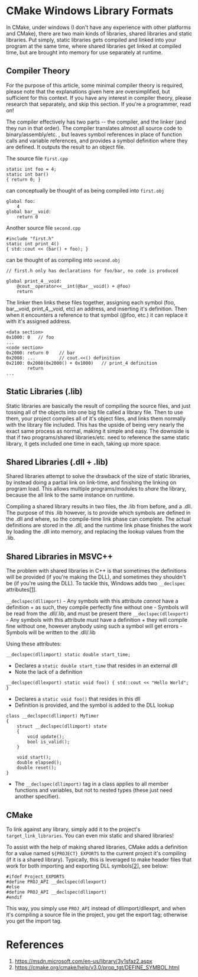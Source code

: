 # CMake Windows Library Formats

In CMake, under windows (I don't have any experience with other platforms and CMake), there are two main kinds of libraries, shared libraries and static libraries. Put simply, static libraries gets compiled and linked into your program at the same time, where shared libraries get linked at compiled time, but are brought into memory for use separately at runtime.

## Compiler Theory

For the purpose of this article, some minimal compiler theory is required, please note that the explanations given here are oversimplified, but sufficient for this context. If you have any interest in compiler theory, please research that separately, and skip this section. If you're a programmer, read on!

The compiler effectively has two parts -- the compiler, and the linker (and they run in that order). The compiler translates almost all source code to binary/assembly/etc. , but leaves symbol references in place of function calls and variable references, and provides a symbol definition where they are defined. It outputs the result to an object file.

The source file `first.cpp`
```
static int foo = 4;
static int bar()
{ return 0; }
```
can conceptually be thought of as being compiled into `first.obj`
```
global foo:
    4
global bar__void:
    return 0
```

Another source file `second.cpp`
```
#include "first.h"
static int print_4()
{ std::cout << (bar() + foo); }
```
can be thought of as compiling into `second.obj`
```
// first.h only has declarations for foo/bar, no code is produced

global print_4__void:
    @cout__operator<<__int(@bar__void() + @foo)
    return
```

The linker then links these files together, assigning each symbol (foo, bar__void, print_4__void, etc) an address, and inserting it's definition. Then when it encounters a reference to that symbol (@foo, etc.) it can replace it with it's assigned address.

```
<data section>
0x1000: 0   // foo
...
<code section>
0x2000: return 0    // bar
0x2008: ...         // cout.<<() definition
0x2100: 0x2008(0x2000() + 0x1000)   // print_4 definition
        return
...
```

## Static Libraries (.lib)

Static libraries are basically the result of compiling the source files, and just tossing all of the objects into one big file called a library file. Then to use them, your project compiles all of it's object files, and links them normally with the library file included. This has the upside of being very nearly the exact same process as normal, making it simple and easy. The downside is that if two programs/shared libraries/etc. need to reference the same static library, it gets included one time in each, taking up more space.

## Shared Libraries (.dll + .lib)

Shared libraries attempt to solve the drawback of the size of static libraries, by instead doing a partial link on link-time, and finishing the linking on program load. This allows multiple programs/modules to _share_ the library, because the all link to the same instance on runtime.

Compiling a shared library results in two files, the .lib from before, and a .dll. The purpose of this .lib however, is to provide which symbols are defined in the .dll and where, so the compile-time link phase can complete. The actual definitions are stored in the .dll, and the runtime link phase finishes the work by loading the .dll into memory, and replacing the lookup values from the .lib.

## Shared Libraries in MSVC++

The problem with shared libraries in C++ is that sometimes the definitions will be provided (if you're making the DLL), and sometimes they shouldn't be (if you're using the DLL). To tackle this, Windows adds two `__declspec` attributes[[1](https://msdn.microsoft.com/en-us/library/3y1sfaz2.aspx)].

`__declspec(dllimport)`
    - Any symbols with this attribute _cannot_ have a definition
        + as such, they compile perfectly fine without one
    - Symbols will be read from the .dll/.lib, and must be present there 
`__declspec(dllexport)`
    - Any symbols with this attribute _must_ have a definition
        + they will compile fine without one, however anybody using such a symbol will get errors
    - Symbols will be written to the .dll/.lib

Using these attributes:

`__declspec(dllimport) static double start_time;`
- Declares a `static double start_time` that resides in an external dll 
- Note the lack of a definition

`__declspec(dllexport) static void foo() { std::cout << "Hello World"; }`
- Declares a `static void foo()` that resides in this dll
- Definition is provided, and the symbol is added to the DLL lookup

```
class __declspec(dllimport) MyTimer
{
    struct __declspec(dllimport) state
    {
        void update();
        bool is_valid();
    }

    void start();
    double elapsed();
    double reset();
}
```
- The `__declspec(dllimport)` tag in a class applies to all member functions and variables, but not to nested types (these just need another specifier).

## CMake

To link against any library, simply add it to the project's `target_link_libraries`. You can even mix static and shared libraries!

To assist with the help of making shared libraries, CMake adds a definition for a value named `${PROJECT}_EXPORTS` to the current project it's compiling (if it is a shared library). Typically, this is leveraged to make header files that work for both importing and exporting DLL symbols[[2](https://cmake.org/cmake/help/v3.0/prop_tgt/DEFINE_SYMBOL.html)], see below:

```
#ifdef Project_EXPORTS
#define PROJ_API __declspec(dllexport)
#else
#define PROJ_API __declspec(dllimport)
#endif
```

This way, you simply use `PROJ_API` instead of dllimport/dllexprt, and when it's compiling a source file in the project, you get the export tag; otherwise you get the import tag.

# References
1. https://msdn.microsoft.com/en-us/library/3y1sfaz2.aspx
2. https://cmake.org/cmake/help/v3.0/prop_tgt/DEFINE_SYMBOL.html
